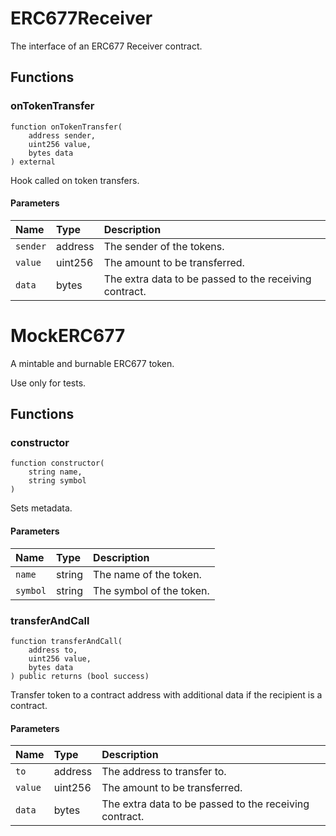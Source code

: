 # ERC677Receiver

The interface of an ERC677 Receiver contract.

## Functions

### onTokenTransfer

```solidity
function onTokenTransfer(
    address sender,
    uint256 value,
    bytes data
) external
```

Hook called on token transfers.

#### Parameters

| Name | Type | Description |
| :--- | :--- | :---------- |
| `sender` | address | The sender of the tokens. |
| `value` | uint256 | The amount to be transferred. |
| `data` | bytes | The extra data to be passed to the receiving contract. |

# MockERC677

A mintable and burnable ERC677 token.

Use only for tests.

## Functions

### constructor

```solidity
function constructor(
    string name,
    string symbol
) 
```

Sets metadata.

#### Parameters

| Name | Type | Description |
| :--- | :--- | :---------- |
| `name` | string | The name of the token. |
| `symbol` | string | The symbol of the token. |

### transferAndCall

```solidity
function transferAndCall(
    address to,
    uint256 value,
    bytes data
) public returns (bool success)
```

Transfer token to a contract address with additional data if the recipient is a contract.

#### Parameters

| Name | Type | Description |
| :--- | :--- | :---------- |
| `to` | address | The address to transfer to. |
| `value` | uint256 | The amount to be transferred. |
| `data` | bytes | The extra data to be passed to the receiving contract. |

